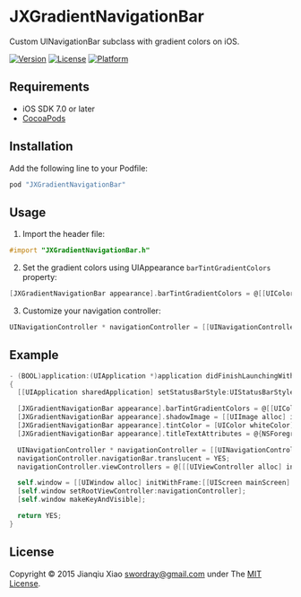 # JXGradientNavigationBar

Custom UINavigationBar subclass with gradient colors on iOS.

[![Version](https://img.shields.io/cocoapods/v/JXGradientNavigationBar.svg?style=flat)](http://cocoapods.org/pods/JXGradientNavigationBar)
[![License](https://img.shields.io/cocoapods/l/JXGradientNavigationBar.svg?style=flat)](http://cocoapods.org/pods/JXGradientNavigationBar)
[![Platform](https://img.shields.io/cocoapods/p/JXGradientNavigationBar.svg?style=flat)](http://cocoapods.org/pods/JXGradientNavigationBar)

## Requirements

- iOS SDK 7.0 or later
- [CocoaPods](http://cocoapods.org)

## Installation

Add the following line to your Podfile:

```ruby
pod "JXGradientNavigationBar"
```

## Usage

1. Import the header file:

  ```objective-c
  #import "JXGradientNavigationBar.h"
  ```

2. Set the gradient colors using UIAppearance `barTintGradientColors` property:

  ```objective-c
  [JXGradientNavigationBar appearance].barTintGradientColors = @[[UIColor greenColor], [UIColor yellowColor]];
  ```

3. Customize your navigation controller:

  ```objective-c
  UINavigationController * navigationController = [[UINavigationController alloc] initWithNavigationBarClass:[JXGradientNavigationBar class] toolbarClass:nil];
  ```

## Example

```objective-c
- (BOOL)application:(UIApplication *)application didFinishLaunchingWithOptions:(NSDictionary *)launchOptions
{
  [[UIApplication sharedApplication] setStatusBarStyle:UIStatusBarStyleLightContent];

  [JXGradientNavigationBar appearance].barTintGradientColors = @[[UIColor greenColor], [UIColor yellowColor]];
  [JXGradientNavigationBar appearance].shadowImage = [[UIImage alloc] init];
  [JXGradientNavigationBar appearance].tintColor = [UIColor whiteColor];
  [JXGradientNavigationBar appearance].titleTextAttributes = @{NSForegroundColorAttributeName: [UIColor whiteColor]};

  UINavigationController * navigationController = [[UINavigationController alloc] initWithNavigationBarClass:[JXGradientNavigationBar class] toolbarClass:nil];
  navigationController.navigationBar.translucent = YES;
  navigationController.viewControllers = @[[[UIViewController alloc] init]];

  self.window = [[UIWindow alloc] initWithFrame:[[UIScreen mainScreen] bounds]];
  [self.window setRootViewController:navigationController];
  [self.window makeKeyAndVisible];

  return YES;
}
```

## License

Copyright © 2015 Jianqiu Xiao <swordray@gmail.com> under The [MIT License](http://opensource.org/licenses/MIT).

